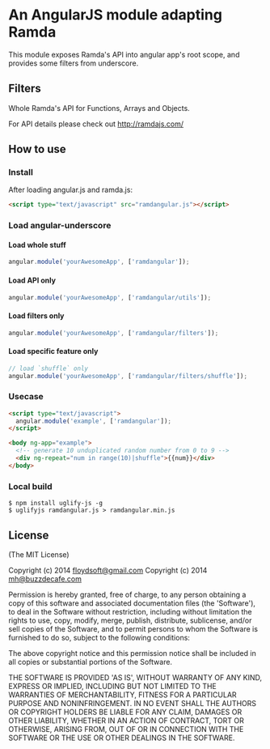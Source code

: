 # An AngularJS module adapting Ramda

This module exposes Ramda's API into angular app's root scope,
and provides some filters from underscore.


## Filters

Whole Ramda's API for Functions, Arrays and Objects.


For API details please check out http://ramdajs.com/

## How to use

### Install

After loading angular.js and ramda.js:

```html
<script type="text/javascript" src="ramdangular.js"></script>
```

### Load angular-underscore

#### Load whole stuff

```javascript
angular.module('yourAwesomeApp', ['ramdangular']);
```

#### Load API only

```javascript
angular.module('yourAwesomeApp', ['ramdangular/utils']);
```

#### Load filters only

```javascript
angular.module('yourAwesomeApp', ['ramdangular/filters']);
```

#### Load specific feature only

```javascript
// load `shuffle` only
angular.module('yourAwesomeApp', ['ramdangular/filters/shuffle']);
```

### Usecase

```html
<script type="text/javascript">
  angular.module('example', ['ramdangular']);
</script>

<body ng-app="example">
  <!-- generate 10 unduplicated random number from 0 to 9 -->
  <div ng-repeat="num in range(10)|shuffle">{{num}}</div>
</body>
```

### Local build

```
$ npm install uglify-js -g
$ uglifyjs ramdangular.js > ramdangular.min.js
```

## License

(The MIT License)

Copyright (c) 2014 <floydsoft@gmail.com>
Copyright (c) 2014 <mh@buzzdecafe.com>

Permission is hereby granted, free of charge, to any person obtaining a copy of this software and associated documentation files (the 'Software'), to deal in the Software without restriction, including without limitation the rights to use, copy, modify, merge, publish, distribute, sublicense, and/or sell copies of the Software, and to permit persons to whom the Software is furnished to do so, subject to the following conditions:

The above copyright notice and this permission notice shall be included in all copies or substantial portions of the Software.

THE SOFTWARE IS PROVIDED 'AS IS', WITHOUT WARRANTY OF ANY KIND, EXPRESS OR IMPLIED, INCLUDING BUT NOT LIMITED TO THE WARRANTIES OF MERCHANTABILITY, FITNESS FOR A PARTICULAR PURPOSE AND NONINFRINGEMENT. IN NO EVENT SHALL THE AUTHORS OR COPYRIGHT HOLDERS BE LIABLE FOR ANY CLAIM, DAMAGES OR OTHER LIABILITY, WHETHER IN AN ACTION OF CONTRACT, TORT OR OTHERWISE, ARISING FROM, OUT OF OR IN CONNECTION WITH THE SOFTWARE OR THE USE OR OTHER DEALINGS IN THE SOFTWARE.
